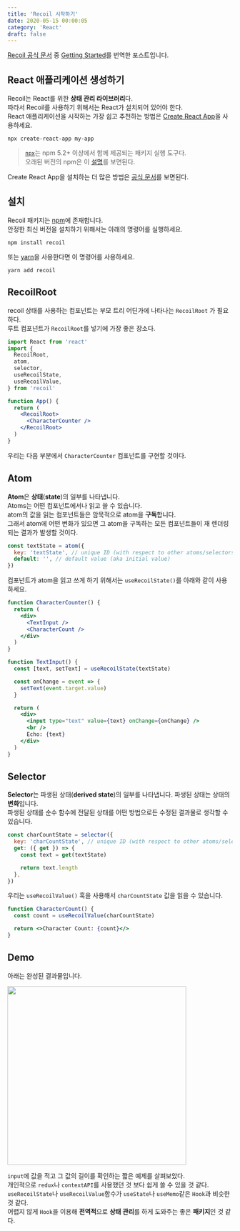 ```yaml
---
title: 'Recoil 시작하기'
date: 2020-05-15 00:00:05
category: 'React'
draft: false
---
```


[Recoil 공식 문서](https://recoiljs.org/) 중 [Getting Started](https://recoiljs.org/docs/introduction/getting-started)를 번역한 포스트입니다.

## React 애플리케이션 생성하기

Recoil는 React를 위한 **상태 관리 라이브러리**다.<br/>
따라서 Recoil를 사용하기 위해서는 React가 설치되어 있어야 한다.<br/>
React 애플리케이션을 시작하는 가장 쉽고 추천하는 방법은 [Create React App](https://github.com/facebook/create-react-app#creating-an-app)을 사용하세요.

```shell
npx create-react-app my-app
```

> [`npx`](https://medium.com/@maybekatz/introducing-npx-an-npm-package-runner-55f7d4bd282b)는 npm 5.2+ 이상에서 함께 제공되는 패키지 실행 도구다.<br/>
> 오래된 버전의 npm은 이 [설명](https://gist.github.com/gaearon/4064d3c23a77c74a3614c498a8bb1c5f)를 보면된다.

Create React App을 설치하는 더 많은 방법은 [공식 문서](https://github.com/facebook/create-react-app#creating-an-app)를 보면된다.

## 설치

Recoil 패키지는 <a href="https://www.npmjs.com/get-npm" target="_blank">npm</a>에 존재합니다.<br/>
안정한 최신 버전을 설치하기 위해서는 아래의 명령어를 실행하세요.

```shell
npm install recoil
```

또는 <a href="https://classic.yarnpkg.com/en/docs/install/" target="_blank">yarn</a>을 사용한다면 이 명령어를 사용하세요.

```shell
yarn add recoil
```

## RecoilRoot

recoil 상태를 사용하는 컴포넌트는 부모 트리 어딘가에 나타나는 `RecoilRoot` 가 필요하다.<br/>
루트 컴포넌트가 `RecoilRoot`를 넣기에 가장 좋은 장소다.

```jsx
import React from 'react'
import {
  RecoilRoot,
  atom,
  selector,
  useRecoilState,
  useRecoilValue,
} from 'recoil'

function App() {
  return (
    <RecoilRoot>
      <CharacterCounter />
    </RecoilRoot>
  )
}
```

우리는 다음 부분에서 `CharacterCounter` 컴포넌트를 구현할 것이다.

## Atom

**Atom**은 **상태**(**state**)의 일부를 나타냅니다.<br/>
Atoms는 어떤 컴포넌트에서나 읽고 쓸 수 있습니다. <br/>
atom의 값을 읽는 컴포넌트들은 암묵적으로 atom을 **구독**합니다.<br/>
그래서 atom에 어떤 변화가 있으면 그 atom을 구독하는 모든 컴포넌트들이 재 렌더링 되는 결과가 발생할 것이다.

```javascript
const textState = atom({
  key: 'textState', // unique ID (with respect to other atoms/selectors)
  default: '', // default value (aka initial value)
})
```

컴포넌트가 atom을 읽고 쓰게 하기 위해서는 `useRecoilState()`를 아래와 같이 사용하세요.

```jsx
function CharacterCounter() {
  return (
    <div>
      <TextInput />
      <CharacterCount />
    </div>
  )
}

function TextInput() {
  const [text, setText] = useRecoilState(textState)

  const onChange = event => {
    setText(event.target.value)
  }

  return (
    <div>
      <input type="text" value={text} onChange={onChange} />
      <br />
      Echo: {text}
    </div>
  )
}
```

## Selector

**Selector**는 파생된 상태(**derived state**)의 일부를 나타냅니다. 파생된 상태는 상태의 **변화**입니다.<br/>
파생된 상태를 순수 함수에 전달된 상태를 어떤 방법으로든 수정된 결과물로 생각할 수 있습니다.

```jsx
const charCountState = selector({
  key: 'charCountState', // unique ID (with respect to other atoms/selectors)
  get: ({ get }) => {
    const text = get(textState)

    return text.length
  },
})
```

우리는 `useRecoilValue()` 훅을 사용해서 `charCountState` 값을 읽을 수 있습니다.

```jsx
function CharacterCount() {
  const count = useRecoilValue(charCountState)

  return <>Character Count: {count}</>
}
```

## Demo

아래는 완성된 결과물입니다.<br/>

<img src="/assets/2020-05-15-Recoil/demo.gif" width="400" height="auto">

`input`에 값을 적고 그 값의 길이를 확인하는 짧은 예제를 살펴보았다.<br/>
개인적으로 `redux`나 `contextAPI`를 사용했던 것 보다 쉽게 쓸 수 있을 것 같다.<br/>
`useRecoilState`나 `useRecoilValue`함수가 `useState`나 `useMemo`같은 `Hook`과 비슷한 것 같다.<br/>
어렵지 않게 `Hook`을 이용해 **전역적**으로 **상태 관리**를 하게 도와주는 좋은 **패키지**인 것 같다.<br/>
